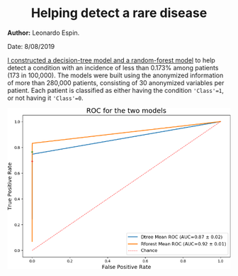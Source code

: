 <center> <h1>Helping detect a rare disease</h1> </center>

**Author:** Leonardo Espin.

Date: 8/08/2019

[I constructed a decision-tree model and a random-forest model](https://leoespin.github.io/CHDI/) to help detect a condition with an incidence of less than 0.173% among patients (173 in 100,000). The models were built using the anonymized information of more than 280,000 patients, consisting of 30 anonymized variables per patient. Each patient is classified as either having the condition `'Class'=1`, or not having it `'Class'=0`.

![ROC curves](ROC_curve.png "blue = decision tree, orange = random forest")
